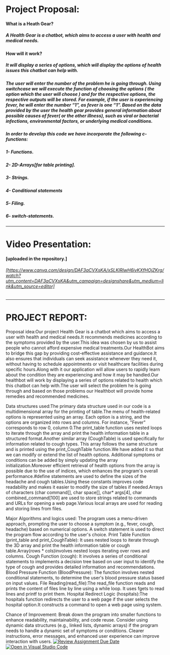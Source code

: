# Project Proposal:
#### What is a Heath Gear?
##### A Health Gear is a chatbot, which aims to access a user with health and medical needs.
#### How will it work?
##### It will display a series of options, which will display the options of health issues this chatbot can help with.
##### The user will enter the number of the problem he is going through. Using switchcase we will execute the function of choosing the options ( the option which the user will choose ) and for the respective options, the respective outputs will be stored. For example, if the user is experiencing fever, he will enter the number “1”, as fever is one “1”. Based on the data provided by the user the health gear provides general information about possible causes of fever( or the other illness), such as viral or bacterial infections, environmental factors, or underlying medical conditions.
##### In order to develop this code we have incorporate the following c-functions:
##### 1- Functions.
##### 2- 2D-Arrays[for table printing].
##### 3- Strings.
##### 4- Conditional statements
##### 5- Filing.
##### 6- switch-statements.
---------------------------------------------------------------------------------------------------------------------------------------------------------------------------
# Video Presentation:
#### [uploaded in the repository.]
###### [https://www.canva.com/design/DAF3aCVXsKA/xSLKlRIwH6ivKXfHOjZKrg/watch?utm_content=DAF3aCVXsKA&utm_campaign=designshare&utm_medium=link&utm_source=editor]
### 

---------------------------------------------------------------------------------------------------------------------------------------------------------------------------
# PROJECT REPORT:
Proposal idea:Our project Health Gear is a chatbot which aims to access a user with health and medical needs.It recommends medicines according to the symptoms provided by the user.This idea was chosen by us to assist people who cannot afford expensive medical treatments.Our HealthBot aims to bridge this gap by providing cost-effective assistance and guidance.It also ensures that individuals can seek assistance whenever they need it, without having to schedule appointments or visit healthcare facilities during specific hours.Along with it our application will allow users to rapidly learn about the condition they are experiencing and how it may be handled.Our healthbot will work by displaying a series of options related to health which this chatbot can help with.The user will select the problem he is going through and based on those problems our Healthbot will provide home remedies and recommended medicines.

Data structures used:The primary data structure used in our code is a multidimensional array for the printing of table.The menu of health-related options is represented using an array. Each option is a string, and the options are organized into rows and columns. For instance, "Fever" corresponds to row 0, column 0.The print_table function uses nested loops to iterate through the array and print the health information table in a structured format.Another similar array (CoughTable) is used specifically for information related to cough types. This array follows the same structure and is printed using the print_CoughTable function.We have added it so that we can modify or extend the list of health options. Additional symptoms or conditions can be added by simply updating the array initialization.Moreover efficient retrieval of health options from the array is possible due to the use of indices, which enhances the program's overall performance.#define statements are used to define the sizes of the headache and cough tables.Using these constants improves code readability and makes it easier to modify the size of tables if needed.Arrays of characters (char command[], char space[], char* args[4], char combined_command[100] are used to store strings related to commands and URLs for opening a web page.Various local arrays are used for reading and storing lines from files.

Major Algorithms and logics used: The program uses a menu-driven approach, prompting the user to choose a symptom (e.g., fever, cough, headache) based on numerical options. A switch statement is used to direct the program flow according to the user's choice. Print Table Function (print_table and print_CoughTable): It uses nested loops to iterate through the 3D array and print the health information table or cough table.Array(rows * cols)involves nested loops iterating over rows and columns. Cough Function (cough): It involves a series of conditional statements to implements a decision tree based on user input to identify the type of cough and provides detailed information and recommendations. Blood Pressure Function (BloodPressure): The function involves nested conditional statements, to determine the user's blood pressure status based on input values. File Reading(read_file):The read_file function reads and prints the content of files line by line using a while loop. It uses fgets to read lines and printf to print them. Hospital Redirect Logic (hospitals):The hospitals function redirects the user to a web page if the user selects the hospital option.It constructs a command to open a web page using system.

Chance of Improvement: Break down the program into smaller functions to enhance readability, maintainability, and code reuse. Consider using dynamic data structures (e.g., linked lists, dynamic arrays) if the program needs to handle a dynamic set of symptoms or conditions. Clearer instructions, error messages, and enhanced user experience can improve interaction with users.
[![Review Assignment Due Date](https://classroom.github.com/assets/deadline-readme-button-24ddc0f5d75046c5622901739e7c5dd533143b0c8e959d652212380cedb1ea36.svg)](https://classroom.github.com/a/j0WbCUcA)
[![Open in Visual Studio Code](https://classroom.github.com/assets/open-in-vscode-718a45dd9cf7e7f842a935f5ebbe5719a5e09af4491e668f4dbf3b35d5cca122.svg)](https://classroom.github.com/online_ide?assignment_repo_id=13059786&assignment_repo_type=AssignmentRepo)


